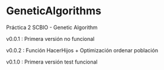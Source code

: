 # GeneticAlgorithms
Práctica 2 SCBIO - Genetic Algorithm

v0.0.1 : Primera versión no funcional

v0.0.2 : Función HacerHijos + Optimización ordenar población

v0.1.0 : Primera versión test funcional
